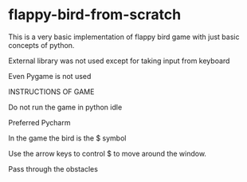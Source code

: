 # flappy-bird-from-scratch

This is a very basic implementation of flappy bird game with just basic concepts of python.

External library was not used except for taking input from keyboard

Even Pygame is not used 

INSTRUCTIONS OF GAME

Do not run the game in python idle

Preferred Pycharm

In the game the bird is the $ symbol 

Use the arrow keys to control $ to move around the window.

Pass through the obstacles
